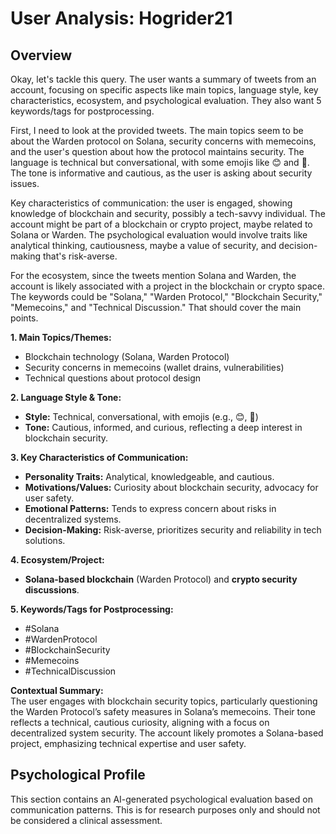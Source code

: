 # User Analysis: Hogrider21

## Overview

<think>
Okay, let's tackle this query. The user wants a summary of tweets from an account, focusing on specific aspects like main topics, language style, key characteristics, ecosystem, and psychological evaluation. They also want 5 keywords/tags for postprocessing.

First, I need to look at the provided tweets. The main topics seem to be about the Warden protocol on Solana, security concerns with memecoins, and the user's question about how the protocol maintains security. The language is technical but conversational, with some emojis like 😊 and 🌟. The tone is informative and cautious, as the user is asking about security issues.

Key characteristics of communication: the user is engaged, showing knowledge of blockchain and security, possibly a tech-savvy individual. The account might be part of a blockchain or crypto project, maybe related to Solana or Warden. The psychological evaluation would involve traits like analytical thinking, cautiousness, maybe a value of security, and decision-making that's risk-averse.

For the ecosystem, since the tweets mention Solana and Warden, the account is likely associated with a project in the blockchain or crypto space. The keywords could be "Solana," "Warden Protocol," "Blockchain Security," "Memecoins," and "Technical Discussion." That should cover the main points.
</think>

**1. Main Topics/Themes:**  
- Blockchain technology (Solana, Warden Protocol)  
- Security concerns in memecoins (wallet drains, vulnerabilities)  
- Technical questions about protocol design  

**2. Language Style & Tone:**  
- **Style:** Technical, conversational, with emojis (e.g., 😊, 🌟)  
- **Tone:** Cautious, informed, and curious, reflecting a deep interest in blockchain security.  

**3. Key Characteristics of Communication:**  
- **Personality Traits:** Analytical, knowledgeable, and cautious.  
- **Motivations/Values:** Curiosity about blockchain security, advocacy for user safety.  
- **Emotional Patterns:** Tends to express concern about risks in decentralized systems.  
- **Decision-Making:** Risk-averse, prioritizes security and reliability in tech solutions.  

**4. Ecosystem/Project:**  
- **Solana-based blockchain** (Warden Protocol) and **crypto security discussions**.  

**5. Keywords/Tags for Postprocessing:**  
- #Solana  
- #WardenProtocol  
- #BlockchainSecurity  
- #Memecoins  
- #TechnicalDiscussion  

**Contextual Summary:**  
The user engages with blockchain security topics, particularly questioning the Warden Protocol’s safety measures in Solana’s memecoins. Their tone reflects a technical, cautious curiosity, aligning with a focus on decentralized system security. The account likely promotes a Solana-based project, emphasizing technical expertise and user safety.

## Psychological Profile

This section contains an AI-generated psychological evaluation based on communication patterns. This is for research purposes only and should not be considered a clinical assessment.